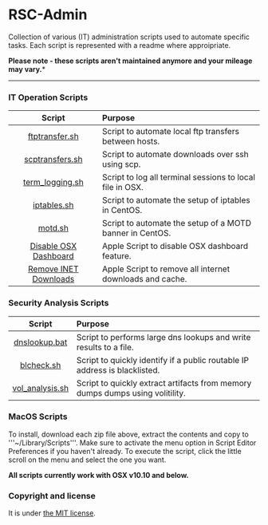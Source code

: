 # RSC-Admin

Collection of various (IT) administration scripts used to automate specific tasks.  Each script is represented with a readme where approipriate.  

**Please note - these scripts aren't maintained anymore and your mileage may vary.***

---

### IT Operation Scripts

| Script  |  Purpose |
|:-----------:|:--------|
| [ftptransfer.sh](https://github.com/ashbyca/rsc-admin/blob/master/ftptransfer.sh)     | Script to automate local ftp transfers between hosts. |
| [scptransfers.sh](https://github.com/ashbyca/rsc-admin/blob/master/scptransfers.sh)    | Script to automate downloads over ssh using scp.|
| [term_logging.sh](https://github.com/ashbyca/rsc-admin/blob/master/terminal_logging.sh)    | Script to log all terminal sessions to local file in OSX.  |
| [iptables.sh](https://github.com/ashbyca/rsc-admin/blob/master/iptables.sh) | Script to automate the setup of iptables in CentOS. |
| [motd.sh](https://github.com/ashbyca/rsc-admin/blob/master/motd.sh) | Script to automate the setup of a MOTD banner in CentOS. |
| [Disable OSX Dashboard](https://github.com/ashbyca/rsc-admin/blob/master/Disable%20OSX%20Dashboard.zip) | Apple Script to disable OSX dashboard feature. |
| [Remove INET Downloads](https://github.com/ashbyca/rsc-admin/blob/master/Remove%20INET%20Downloads.zip) | Apple Script to remove all internet downloads and cache. |

### Security Analysis Scripts

| Script  |  Purpose |
|:-----------:|:--------|
| [dnslookup.bat](https://github.com/ashbyca/rsc-admin/blob/master/dnslookup.bat)     | Script to performs large dns lookups and write results to a file. |
| [blcheck.sh](https://github.com/ashbyca/rsc-admin/blob/master/blcheck.sh)     | Script to quickly identify if a public routable IP address is blacklisted. |
| [vol_analysis.sh](https://github.com/ashbyca/rsc-admin/blob/master/vol_analysis.sh)     | Script to quickly extract artifacts from memory dumps dumps using volitility. |

### MacOS Scripts

To install, download each zip file above, extract the contents and copy to '''~/Library/Scripts'''.  Make sure to activate the menu option in Script Editor Preferences if you haven't already.  To execute the script, click the little scroll on the menu and select the one you want.

**All scripts currently work with OSX v10.10 and below.**  

### Copyright and license

It is under [the MIT license](/LICENSE).
